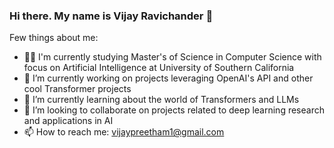 
### Hi there. My name is Vijay Ravichander 👋

Few things about me:
- 👨‍🎓 I'm currently studying Master's of Science in Computer Science with focus on Artificial Intelligence at University of Southern California
- 🔭 I’m currently working on projects leveraging OpenAI's API and other cool Transformer projects
- 🌱 I’m currently learning about the world of Transformers and LLMs
- 👯 I’m looking to collaborate on projects related to deep learning research and applications in AI
- 📫 How to reach me: vijaypreetham1@gmail.com


